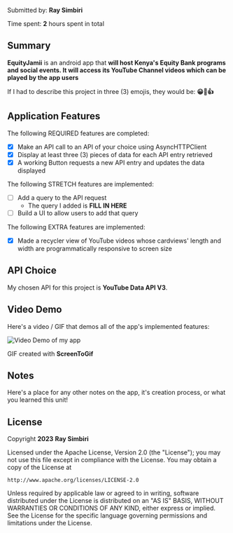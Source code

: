 Submitted by: **Ray Simbiri**

Time spent: **2** hours spent in total

## Summary

**EquityJamii** is an android app that **will host Kenya's Equity Bank programs and social events. It will access its YouTube Channel videos which can be played by the app users**

If I had to describe this project in three (3) emojis, they would be: **😀👏👍**

## Application Features

The following REQUIRED features are completed:

- [x] Make an API call to an API of your choice using AsyncHTTPClient
- [x] Display at least three (3) pieces of data for each API entry retrieved
- [x] A working Button requests a new API entry and updates the data displayed

The following STRETCH features are implemented:

- [ ] Add a query to the API request
  - The query I added is **FILL IN HERE**
- [ ] Build a UI to allow users to add that query

The following EXTRA features are implemented:

- [x] Made a recycler view of YouTube videos whose cardviews' length and width are programmatically responsive to screen size

## API Choice

My chosen API for this project is **YouTube Data API V3**.

## Video Demo

Here's a video / GIF that demos all of the app's implemented features:

<img src='https://i.imgur.com/DYvr3xF.gif' title='Youtube Data APIv3' width='' alt='Video Demo of my app' />

GIF created with **ScreenToGif**

<!-- Recommended tools:
- [Kap](https://getkap.co/) for macOS
- [ScreenToGif](https://www.screentogif.com/) for Windows
- [peek](https://github.com/phw/peek) for Linux. -->

## Notes

Here's a place for any other notes on the app, it's creation process, or what you learned this unit!

## License

Copyright **2023** **Ray Simbiri**

Licensed under the Apache License, Version 2.0 (the "License");
you may not use this file except in compliance with the License.
You may obtain a copy of the License at

    http://www.apache.org/licenses/LICENSE-2.0

Unless required by applicable law or agreed to in writing, software
distributed under the License is distributed on an "AS IS" BASIS,
WITHOUT WARRANTIES OR CONDITIONS OF ANY KIND, either express or implied.
See the License for the specific language governing permissions and
limitations under the License.
